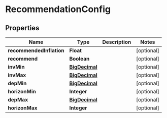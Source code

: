 
# RecommendationConfig

## Properties
Name | Type | Description | Notes
------------ | ------------- | ------------- | -------------
**recommendedInflation** | **Float** |  |  [optional]
**recommend** | **Boolean** |  |  [optional]
**invMin** | [**BigDecimal**](BigDecimal.md) |  |  [optional]
**invMax** | [**BigDecimal**](BigDecimal.md) |  |  [optional]
**depMin** | [**BigDecimal**](BigDecimal.md) |  |  [optional]
**horizonMin** | **Integer** |  |  [optional]
**depMax** | [**BigDecimal**](BigDecimal.md) |  |  [optional]
**horizonMax** | **Integer** |  |  [optional]



